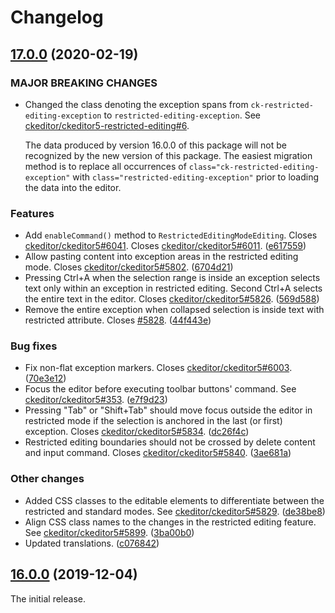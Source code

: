 Changelog
=========

## [17.0.0](https://github.com/ckeditor/ckeditor5-restricted-editing/compare/v16.0.0...v17.0.0) (2020-02-19)

### MAJOR BREAKING CHANGES

* Changed the class denoting the exception spans from `ck-restricted-editing-exception` to `restricted-editing-exception`. See [ckeditor/ckeditor5-restricted-editing#6](https://github.com/ckeditor/ckeditor5-restricted-editing/pull/6).

	The data produced by version 16.0.0 of this package will not be recognized by the new version of this package. The easiest migration method is to replace all occurrences of `class="ck-restricted-editing-exception"` with `class="restricted-editing-exception"` prior to loading the data into the editor.

### Features

* Add `enableCommand()` method to `RestrictedEditingModeEditing`. Closes [ckeditor/ckeditor5#6041](https://github.com/ckeditor/ckeditor5/issues/6041). Closes [ckeditor/ckeditor5#6011](https://github.com/ckeditor/ckeditor5/issues/6011). ([e617559](https://github.com/ckeditor/ckeditor5-restricted-editing/commit/e617559))
* Allow pasting content into exception areas in the restricted editing mode. Closes [ckeditor/ckeditor5#5802](https://github.com/ckeditor/ckeditor5/issues/5802). ([6704d21](https://github.com/ckeditor/ckeditor5-restricted-editing/commit/6704d21))
* Pressing Ctrl+A when the selection range is inside an exception selects text only within an exception in restricted editing. Second Ctrl+A selects the entire text in the editor. Closes [ckeditor/ckeditor5#5826](https://github.com/ckeditor/ckeditor5/issues/5826). ([569d588](https://github.com/ckeditor/ckeditor5-restricted-editing/commit/569d588))
* Remove the entire exception when collapsed selection is inside text with restricted attribute. Closes [#5828](https://github.com/ckeditor/ckeditor5-restricted-editing/issues/5828). ([44f443e](https://github.com/ckeditor/ckeditor5-restricted-editing/commit/44f443e))

### Bug fixes

* Fix non-flat exception markers. Closes [ckeditor/ckeditor5#6003](https://github.com/ckeditor/ckeditor5/issues/6003). ([70e3e12](https://github.com/ckeditor/ckeditor5-restricted-editing/commit/70e3e12))
* Focus the editor before executing toolbar buttons' command. See [ckeditor/ckeditor5#353](https://github.com/ckeditor/ckeditor5/issues/353). ([e7f9d23](https://github.com/ckeditor/ckeditor5-restricted-editing/commit/e7f9d23))
* Pressing "Tab" or "Shift+Tab" should move focus outside the editor in restricted mode if the selection is anchored in the last (or first) exception. Closes [ckeditor/ckeditor5#5834](https://github.com/ckeditor/ckeditor5/issues/5834). ([dc26f4c](https://github.com/ckeditor/ckeditor5-restricted-editing/commit/dc26f4c))
* Restricted editing boundaries should not be crossed by delete content and input command. Closes [ckeditor/ckeditor5#5840](https://github.com/ckeditor/ckeditor5/issues/5840). ([3ae681a](https://github.com/ckeditor/ckeditor5-restricted-editing/commit/3ae681a))

### Other changes

* Added CSS classes to the editable elements to differentiate between the restricted and standard modes. See [ckeditor/ckeditor5#5829](https://github.com/ckeditor/ckeditor5/issues/5829). ([de38be8](https://github.com/ckeditor/ckeditor5-restricted-editing/commit/de38be8))
* Align CSS class names to the changes in the restricted editing feature. See [ckeditor/ckeditor5#5899](https://github.com/ckeditor/ckeditor5/issues/5899). ([3ba00b0](https://github.com/ckeditor/ckeditor5-restricted-editing/commit/3ba00b0))
* Updated translations. ([c076842](https://github.com/ckeditor/ckeditor5-restricted-editing/commit/c076842))


## [16.0.0](https://github.com/ckeditor/ckeditor5-restricted-editing/tree/v16.0.0) (2019-12-04)

The initial release.
